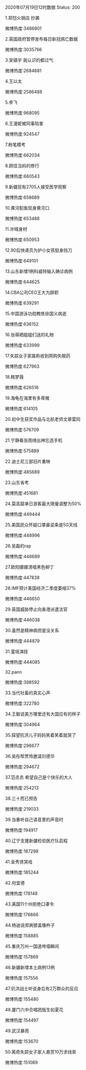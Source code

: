 2020年07月19日12时数据
Status: 200

1.郑恺火锅店 抄袭

微博热度:3486901

2.英国政府暂停发布每日新冠病亡数据

微博热度:3035766

3.吴镇宇 我认识的都过气

微博热度:2684681

4.王以太

微博热度:2586488

5.李飞

微博热度:968095

6.王漫妮被同事陷害

微博热度:924547

7.粉笔模考

微博热度:662034

8.顾佳当妈的修行

微博热度:660543

9.新疆现有2705人接受医学观察

微博热度:658689

10.黄河鱽鱼现身黄河口

微博热度:653488

11.许晴身材

微博热度:650953

12.90后快递员为护小女孩挺身挡刀

微博热度:649101

13.山东新增1例科威特输入确诊病例

微博热度:644625

14.CBA公司CEO王大为辞职

微博热度:639291

15.中国游泳功勋教练徐国义病逝

微博热度:636152

16.张萌晒姐姐们送的礼物

微博热度:633999

17.失踪女子家属称收到网购失眠药

微博热度:627963

18.韩梦薇

微博热度:626516

19.海龟在海里有多卑微

微博热度:614105

20.初中生获奖作品与北航老师文章雷同

微博热度:576709

21.宁静看张雨绮出神忘选手机

微博热度:575889

22.迪士尼三部旧片重映

微博热度:485689

23.山东省考

微博热度:451681

24.莫高窟单日游客最大限量调整为50%

微博热度:449444

25.美国民众怀疑口罩鼻梁条是5G天线

微博热度:448996

26.吴磊的rap

微博热度:448689

27.欧阳娜娜清唱黑色柳丁

微博热度:447838

28.IMF预计美国经济二季度萎缩37%

微博热度:446650

29.英国威胁停止向香港派遣法官

微博热度:446038

30.虽然是精神病但是没关系

微博热度:444879

31.童瑶演技

微博热度:444085

32.pann

微博热度:398592

33.当代社畜的真实心声

微博热度:322780

34.王毅说美方哪里还有大国应有的样子

微博热度:304964

35.探望抗洪儿子妈妈笑着笑着就哭了

微博热度:296677

36.吴彤帮贾玲邀请刘德华

微博热度:294672

37.范丞丞 希望自己是个快乐的大人

微博热度:254213

38.三十而已预告

微博热度:219033

39.当重听自己语音里的声音时

微博热度:194917

40.辽宁支援新疆检验医疗队启程

微博热度:187298

41.金秀贤哭戏

微博热度:185244

42.何宜德

微博热度:178148

43.美国11个州拒绝口罩令

微博热度:176666

44.杨迪说郑爽膝盖像杵子

微博热度:158885

45.重庆万州一国道垮塌瞬间

微博热度:157869

46.新疆新增本土病例13例

微博热度:157556

47.抗洪战士听说身后有2万群众的反应

微博热度:155480

48.厦门六中合唱团版生如夏花

微博热度:154497

49.武汉暴雨

微博热度:153670

50.离奇失踪女子家人悬赏10万求线索

微博热度:151089

